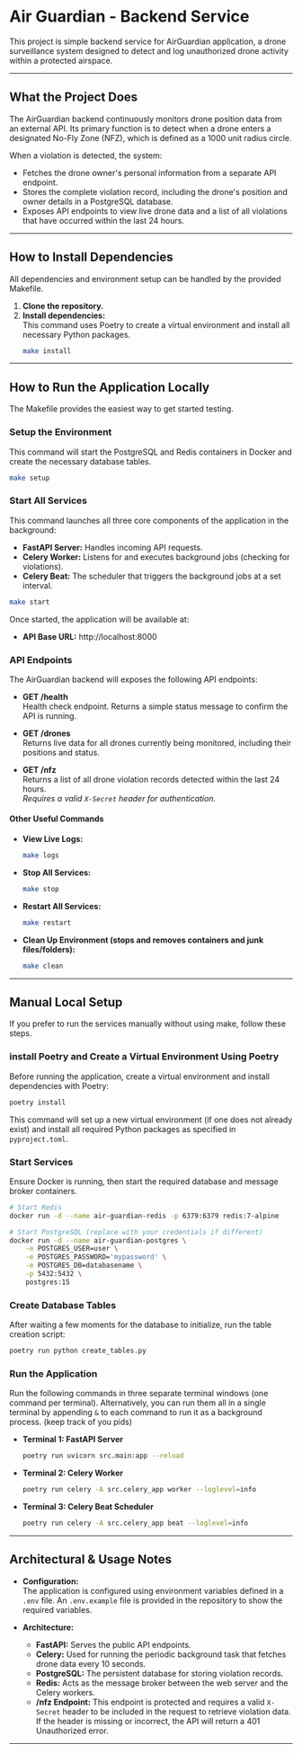 # Air Guardian - Backend Service

This project is simple backend service for AirGuardian application, a drone surveillance system designed to detect and log unauthorized drone activity within a protected airspace.

---

## What the Project Does

The AirGuardian backend continuously monitors drone position data from an external API. Its primary function is to detect when a drone enters a designated No-Fly Zone (NFZ), which is defined as a 1000 unit radius circle.

When a violation is detected, the system:
- Fetches the drone owner's personal information from a separate API endpoint.
- Stores the complete violation record, including the drone's position and owner details in a PostgreSQL database.
- Exposes API endpoints to view live drone data and a list of all violations that have occurred within the last 24 hours.

---

## How to Install Dependencies

All dependencies and environment setup can be handled by the provided Makefile.

1. **Clone the repository.**
2. **Install dependencies:**  
   This command uses Poetry to create a virtual environment and install all necessary Python packages.
   ```sh
   make install
   ```

---

## How to Run the Application Locally

The Makefile provides the easiest way to get started testing.

### Setup the Environment

This command will start the PostgreSQL and Redis containers in Docker and create the necessary database tables.
```sh
make setup
```

### Start All Services

This command launches all three core components of the application in the background:
- **FastAPI Server:** Handles incoming API requests.
- **Celery Worker:** Listens for and executes background jobs (checking for violations).
- **Celery Beat:** The scheduler that triggers the background jobs at a set interval.

```sh
make start
```

Once started, the application will be available at:
- **API Base URL:** http://localhost:8000


### API Endpoints

The AirGuardian backend will exposes the following API endpoints:

- **GET /health**  
	Health check endpoint. Returns a simple status message to confirm the API is running.

- **GET /drones**  
	Returns live data for all drones currently being monitored, including their positions and status.

- **GET /nfz**  
	Returns a list of all drone violation records detected within the last 24 hours.  
	_Requires a valid `X-Secret` header for authentication._


#### Other Useful Commands

- **View Live Logs:**  
  ```sh
  make logs
  ```
- **Stop All Services:**  
  ```sh
  make stop
  ```
- **Restart All Services:**  
  ```sh
  make restart
  ```
- **Clean Up Environment (stops and removes containers and junk files/folders):**  
  ```sh
  make clean
  ```

---

## Manual Local Setup

If you prefer to run the services manually without using make, follow these steps.


### install Poetry and Create a Virtual Environment Using Poetry

Before running the application, create a virtual environment and install dependencies with Poetry:

```sh
poetry install
```

This command will set up a new virtual environment (if one does not already exist) and install all required Python packages as specified in `pyproject.toml`.



### Start Services

Ensure Docker is running, then start the required database and message broker containers.

```sh
# Start Redis
docker run -d --name air-guardian-redis -p 6379:6379 redis:7-alpine

# Start PostgreSQL (replace with your credentials if different)
docker run -d --name air-guardian-postgres \
    -e POSTGRES_USER=user \
    -e POSTGRES_PASSWORD='mypassword' \
    -e POSTGRES_DB=databasename \
    -p 5432:5432 \
    postgres:15
```

### Create Database Tables

After waiting a few moments for the database to initialize, run the table creation script:
```sh
poetry run python create_tables.py
```

### Run the Application

Run the following commands in three separate terminal windows (one command per terminal). Alternatively, you can run them all in a single terminal by appending ```&``` to each command to run it as a background process. (keep track of you pids)

- **Terminal 1: FastAPI Server**
  ```sh
  poetry run uvicorn src.main:app --reload
  ```
- **Terminal 2: Celery Worker**
  ```sh
  poetry run celery -A src.celery_app worker --loglevel=info
  ```
- **Terminal 3: Celery Beat Scheduler**
  ```sh
  poetry run celery -A src.celery_app beat --loglevel=info
  ```

---

## Architectural & Usage Notes

- **Configuration:**  
  The application is configured using environment variables defined in a `.env` file. An `.env.example` file is provided in the repository to show the required variables. 
  
- **Architecture:**
  - **FastAPI:** Serves the public API endpoints.
  - **Celery:** Used for running the periodic background task that fetches drone data every 10 seconds.
  - **PostgreSQL:** The persistent database for storing violation records.
  - **Redis:** Acts as the message broker between the web server and the Celery workers.
  - **/nfz Endpoint:** This endpoint is protected and requires a valid `X-Secret` header to be included in the request to retrieve violation data. If the header is missing or incorrect, the API will return a 401 Unauthorized error.

---
```
